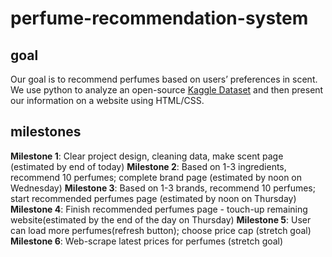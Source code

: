 # perfume-recommendation-system

## goal
Our goal is to recommend perfumes based on users’ preferences in scent. We use python to analyze an open-source [Kaggle Dataset](https://www.kaggle.com/datasets/nandini1999/perfume-recommendation-dataset) and then present our information on a website using HTML/CSS.

## milestones
**Milestone 1**: Clear project design, cleaning data, make scent page (estimated by end of today)
**Milestone 2**: Based on 1-3 ingredients, recommend 10 perfumes; complete brand page (estimated by noon on Wednesday)
**Milestone 3**: Based on 1-3 brands, recommend 10 perfumes; start recommended perfumes page (estimated by noon on Thursday)
**Milestone 4**: Finish recommended perfumes page - touch-up remaining website(estimated by the end of the day on Thursday)
**Milestone 5**: User can load more perfumes(refresh button); choose price cap (stretch goal)
**Milestone 6**: Web-scrape latest prices for perfumes (stretch goal)
